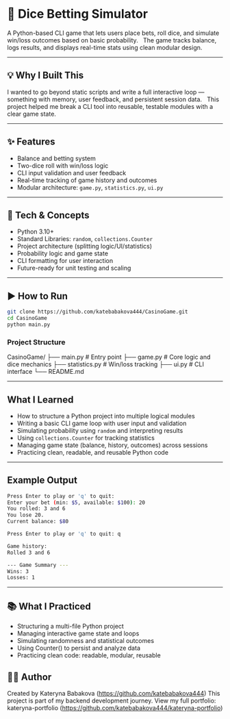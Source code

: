 # 🎲 Dice Betting Simulator

A Python-based CLI game that lets users place bets, roll dice, and simulate win/loss outcomes based on basic probability.  
The game tracks balance, logs results, and displays real-time stats using clean modular design.

---

## 💡 Why I Built This

I wanted to go beyond static scripts and write a full interactive loop — something with memory, user feedback, and persistent session data.  
This project helped me break a CLI tool into reusable, testable modules with a clear game state.

---

## ✨ Features

- Balance and betting system
- Two-dice roll with win/loss logic
- CLI input validation and user feedback
- Real-time tracking of game history and outcomes
- Modular architecture: `game.py`, `statistics.py`, `ui.py`

---

## 🧠 Tech & Concepts

- Python 3.10+
- Standard Libraries: `random`, `collections.Counter`
- Project architecture (splitting logic/UI/statistics)
- Probability logic and game state
- CLI formatting for user interaction
- Future-ready for unit testing and scaling

---

## ▶️ How to Run

```bash
git clone https://github.com/katebabakova444/CasinoGame.git
cd CasinoGame
python main.py
```

### Project Structure

CasinoGame/
├── main.py            # Entry point
├── game.py            # Core logic and dice mechanics
├── statistics.py      # Win/loss tracking
├── ui.py              # CLI interface
└── README.md

---


## What I Learned

- How to structure a Python project into multiple logical modules
- Writing a basic CLI game loop with user input and validation
- Simulating probability using `random` and interpreting results
- Using `collections.Counter` for tracking statistics
- Managing game state (balance, history, outcomes) across sessions
- Practicing clean, readable, and reusable Python code

---

## Example Output

```bash
Press Enter to play or 'q' to quit:
Enter your bet (min: $5, available: $100): 20
You rolled: 3 and 6
You lose 20.
Current balance: $80

Press Enter to play or 'q' to quit: q

Game history:
Rolled 3 and 6

--- Game Summary ---
Wins: 3
Losses: 1
```

---

## 📚 What I Practiced
- Structuring a multi-file Python project
- Managing interactive game state and loops
- Simulating randomness and statistical outcomes
- Using Counter() to persist and analyze data
- Practicing clean code: readable, modular, reusable

## 👩‍💻 Author

Created by Kateryna Babakova (https://github.com/katebabakova444)
This project is part of my backend development journey.
View my full portfolio: kateryna-portfolio (https://github.com/katebabakova444/kateryna-portfolio)